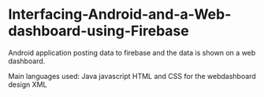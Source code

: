 # Interfacing-Android-and-a-Web-dashboard-using-Firebase
Android application posting data to firebase and the data is shown on a web dashboard. 

Main languages used:
Java
javascript
HTML and CSS for the webdashboard design
XML


